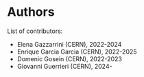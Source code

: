 # Authors

List of contributors:

- Elena Gazzarrini (CERN), 2022-2024
- Enrique Garcia Garcia (CERN), 2022-2025
- Domenic Gosein (CERN), 2022-2023
- Giovanni Guerrieri (CERN), 2024-
